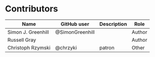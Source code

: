 # Contributors

Name               | GitHub user     | Description | Role
---                | ---             | ---         | ---
Simon J. Greenhill | @SimonGreenhill |             | Author
Russell Gray       |                 |             | Author
Christoph Rzymski  | @chrzyki        | patron      | Other
